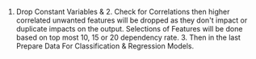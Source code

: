 1. Drop Constant Variables & 2. Check for Correlations then higher correlated unwanted features will be dropped as they don't impact or duplicate impacts on the output. Selections of Features will be done based on top most 10, 15 or 20 dependency rate. 3. Then in the last Prepare Data For Classification & Regression Models.